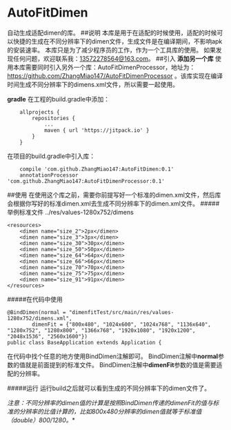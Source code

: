 # AutoFitDimen
自动生成适配dimen的库。
##说明
本库是用于在适配的时候使用，适配的时候可以快捷的生成在不同分辨率下的dimen文件，生成文件是在编译期间，不影响apk的安装速率。
本库只是为了减少程序员的工作，作为一个工具库的使用。
如果发现任何问题，欢迎联系我：13572278564@163.com。
##引入
**添加另一个库**
使用本库需要同时引入另外一个库：AutoFitDimenProcessor，地址为：https://github.com/ZhangMiao147/AutoFitDimenProcessor 。该库实现在编译时间生成不同分辨率下的dimens.xml文件，所以需要一起使用。

**gradle**
在工程的build.gradle中添加：
```
	allprojects {
		repositories {
			...
			maven { url 'https://jitpack.io' }
		}
	}
```
在项目的build.gradle中引入库：
```
    compile 'com.github.ZhangMiao147:AutoFitDimen:0.1'
    annotationProcessor 'com.github.ZhangMiao147:AutoFitDimenProcessor:0.1'
```

##使用
在使用这个库之前，需要你前提写好一个标准的dimen.xml文件，然后库会根据你写好的标准dimen.xml去生成不同分辨率下的dimen.xml文件。
#####举例标准文件
../res/values-1280x752/dimens
```
<resources>
    <dimen name="size_2">2px</dimen>
    <dimen name="size_3">3px</dimen>
    <dimen name="size_30">30px</dimen>
    <dimen name="size_50">50px</dimen>
    <dimen name="size_64">64px</dimen>
    <dimen name="size_66">66px</dimen>
    <dimen name="size_70">70px</dimen>
    <dimen name="size_75">75px</dimen>
    <dimen name="size_91">91px</dimen>
</resources>
```
#####在代码中使用
```
@BindDimen(normal = "dimenfitTest/src/main/res/values-1280x752/dimens.xml",
        dimenFit = {"800x480", "1024x600", "1024x768", "1136x640", "1280x752", "1280x800", "1366x768", "1920x1080", "1920x1200", "2048x1536", "2560x1600"})
public class BaseApplication extends Application {
```
在代码中找个任意的地方使用BindDimen注解即可。
BindDimen注解中**normal**参数的值就是前面提到的标准文件。
BindDimen注解中**dimenFit**参数的值是需要适配的分辨率。

#####运行
运行build之后就可以看到生成的不同分辨率下的dimen文件了。

**注意：不同分辨率的dimen值的计算是按照BindDimen传递的dimenFit的值与标准的分辨率的比值计算的，比如800x480分辨率的dimen值就等于标准值*（double）800/1280。**























